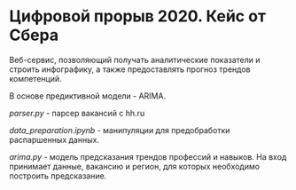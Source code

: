 # Цифровой прорыв 2020. Кейс от Сбера

Веб-сервис, позволяющий получать аналитические показатели и строить инфографику, 
а также предоставлять прогноз трендов компетенций.

В основе предиктивной модели - ARIMA.

_parser.py_ - парсер вакансий с hh.ru

_data_preparation.ipynb_ - манипуляции для предобработки распаршенных данных.

_arima.py_ - модель предсказания трендов профессий и навыков. 
На вход принимает данные, вакансию и регион, 
для которых необходимо построить предсказание.

